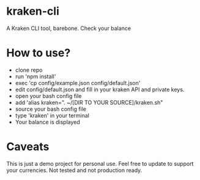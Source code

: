 # kraken-cli
A Kraken CLI tool, barebone. Check your balance

# How to use?
- clone repo
- run 'npm install'
- exec 'cp config/example.json config/default.json'
- edit config/default.json and fill in your kraken API and private keys.
- open your bash config file
- add 'alias kraken=". ~/[DIR TO YOUR SOURCE]/kraken.sh"
- source your bash config file
- type 'kraken' in your terminal
- Your balance is displayed

# Caveats
This is just a demo project for personal use. Feel free to update to support your currencies. Not tested and not production ready.
